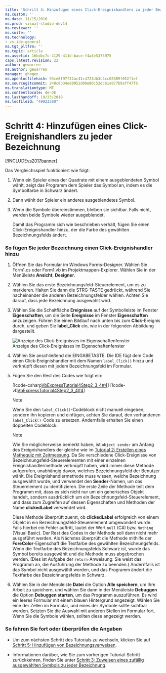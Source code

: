 ```yaml
---
title: 'Schritt 4: Hinzufügen eines Click-Ereignishandlers zu jeder Bezeichnung | Microsoft-Dokumentation'
ms.custom: ''
ms.date: 11/15/2016
ms.prod: visual-studio-dev14
ms.reviewer: ''
ms.suite: ''
ms.technology:
- vs-ide-general
ms.tgt_pltfrm: ''
ms.topic: article
ms.assetid: 16bdbc7c-4129-411d-bace-f4a3e5375975
caps.latest.revision: 22
author: gewarren
ms.author: gewarren
manager: ghogen
ms.openlocfilehash: 93ce8f97f32ac41c4724db3c4cc08389f052f1ef
ms.sourcegitcommit: 240c8b34e80952d00e90c52dcb1a077b9aff47f6
ms.translationtype: MT
ms.contentlocale: de-DE
ms.lasthandoff: 10/23/2018
ms.locfileid: "49923380"
---
```

# <a name="step-4-add-a-click-event-handler-to-each-label"></a>Schritt 4: Hinzufügen eines Click-Ereignishandlers zu jeder Bezeichnung
[!INCLUDE[vs2017banner](../includes/vs2017banner.md)]

Das Vergleichsspiel funktioniert wie folgt:  
  
1. Wenn ein Spieler eines der Quadrate mit einem ausgeblendeten Symbol wählt, zeigt das Programm dem Spieler das Symbol an, indem es die Symbolfarbe in Schwarz ändert.  
  
2. Dann wählt der Spieler ein anderes ausgeblendetes Symbol.  
  
3. Wenn die Symbole übereinstimmen, bleiben sie sichtbar. Falls nicht, werden beide Symbole wieder ausgeblendet.  
  
   Damit das Programm sich wie beschrieben verhält, fügen Sie einen Click-Ereignishandler hinzu, der die Farbe des gewählten Bezeichnungsfelds ändert.  
  
### <a name="to-add-a-click-event-handler-to-each-label"></a>So fügen Sie jeder Bezeichnung einen Click-Ereignishandler hinzu  
  
1.  Öffnen Sie das Formular im Windows Forms-Designer. Wählen Sie Form1.cs oder Form1.vb im Projektmappen-Explorer. Wählen Sie in der Menüleiste **Ansicht**, **Designer**.  
  
2.  Wählen Sie das erste Bezeichnungsfeld-Steuerelement, um es zu markieren. Halten Sie dann die STRG-TASTE gedrückt, während Sie nacheinander die anderen Bezeichnungsfelder wählen. Achten Sie darauf, dass jede Bezeichnung ausgewählt wird.  
  
3.  Wählen Sie die Schaltfläche **Ereignisse** auf der Symbolleiste im Fenster **Eigenschaften**, um die Seite **Ereignisse** im Fenster **Eigenschaften** anzuzeigen. Führen Sie einen Bildlauf nach unten bis zum **Click**-Ereignis durch, und geben Sie **label_Click** ein, wie in der folgenden Abbildung dargestellt.  
  
     ![Anzeige des Click-Ereignisses im Eigenschaftenfenster](../ide/media/express-labelclick.png "Express_labelClick")  
Anzeige des Click-Ereignisses im Eigenschaftenfenster  
  
4.  Wählen Sie anschließend die EINGABETASTE. Die IDE fügt dem Code einen Click-Ereignishandler mit dem Namen `label_Click()` hinzu und verknüpft diesen mit jedem Bezeichnungsfeld im Formular.  
  
5.  Fügen Sie den Rest des Codes wie folgt ein:  
  
     [!code-csharp[VbExpressTutorial4Step2_3_4#4](../snippets/csharp/VS_Snippets_VBCSharp/vbexpresstutorial4step2_3_4/cs/form1.cs#4)]
     [!code-vb[VbExpressTutorial4Step2_3_4#4](../snippets/visualbasic/VS_Snippets_VBCSharp/vbexpresstutorial4step2_3_4/vb/form1.vb#4)]  
  
    > [!NOTE]
    >  Wenn Sie den `label_Click()`-Codeblock nicht manuell eingeben, sondern ihn kopieren und einfügen, achten Sie darauf, den vorhandenen `label_Click()`-Code zu ersetzen. Andernfalls erhalten Sie einen doppelten Codeblock.  
  
    > [!NOTE]
    >  Wie Sie möglicherweise bemerkt haben, ist `object sender` am Anfang des Ereignishandlers der gleiche wie im [Tutorial 2: Erstellen eines Mathequiz mit Zeitmessung](../ide/tutorial-2-create-a-timed-math-quiz.md). Da Sie verschiedene Click-Ereignisse von Bezeichnungsfeld-Steuerelementen mit einer einzelnen Ereignishandlermethode verknüpft haben, wird immer diese Methode aufgerufen, unabhängig davon, welches Bezeichnungsfeld der Benutzer wählt. Die Ereignishandlermethode muss wissen, welche Bezeichnung ausgewählt wurde, und verwendet den **Sender**-Namen, um das Steuerelement zu identifizieren. Die erste Zeile der Methode teilt dem Programm mit, dass es sich nicht nur um ein generisches Objekt handelt, sondern ausdrücklich um ein Bezeichnungsfeld-Steuerelement, und dass zum Zugreifen auf dessen Eigenschaften und Methoden der Name **clickedLabel** verwendet wird.  
  
     Diese Methode überprüft zuerst, ob **clickedLabel** erfolgreich von einem Objekt in ein Bezeichnungsfeld-Steuerelement umgewandelt wurde. Falls hierbei ein Fehler auftritt, lautet der Wert `null` (C#) bzw. `Nothing` (Visual Basic). Der Rest des Codes in der Methode soll dann nicht mehr ausgeführt werden. Als Nächstes überprüft die Methode mithilfe der **ForeColor**-Eigenschaft die Textfarbe des gewählten Bezeichnungsfelds. Wenn die Textfarbe des Bezeichnungsfelds Schwarz ist, wurde das Symbol bereits ausgewählt und die Methode muss abgebrochen werden. (Dies ist Aufgabe der `return`-Anweisung: Sie weist das Programm an, die Ausführung der Methode zu beenden.) Andernfalls ist das Symbol nicht ausgewählt worden, und das Programm ändert die Textfarbe des Bezeichnungsfelds in Schwarz.  
  
6.  Wählen Sie in der Menüleiste **Datei** die Option **Alle speichern**, um Ihre Arbeit zu speichern, und wählen Sie dann in der Menüleiste **Debuggen** die Option **Debuggen starten**, um das Programm auszuführen. Es wird ein leeres Formular mit einem blauen Hintergrund angezeigt. Wählen Sie eine der Zellen im Formular, und eines der Symbole sollte sichtbar werden. Setzten Sie die Auswahl mit anderen Stellen im Formular fort. Wenn Sie die Symbole wählen, sollten diese angezeigt werden.  
  
### <a name="to-continue-or-review"></a>So fahren Sie fort oder überprüfen die Angaben  
  
-   Um zum nächsten Schritt des Tutorials zu wechseln, klicken Sie auf [Schritt 5: Hinzufügen von Bezeichnungsverweisen](../ide/step-5-add-label-references.md).  
  
-   Informationen darüber, wie Sie zum vorherigen Tutorial-Schritt zurückkehren, finden Sie unter [Schritt 3: Zuweisen eines zufällig ausgewählten Symbols zu jeder Bezeichnung](../ide/step-3-assign-a-random-icon-to-each-label.md).



